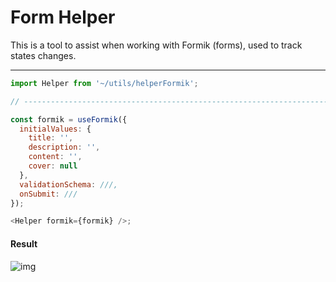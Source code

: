 # Form Helper

This is a tool to assist when working with Formik (forms),
used to track states changes.

---

```js
import Helper from '~/utils/helperFormik';

// ----------------------------------------------------------------------

const formik = useFormik({
  initialValues: {
    title: '',
    description: '',
    content: '',
    cover: null
  },
  validationSchema: ///,
  onSubmit: ///
});

<Helper formik={formik} />;
```

#### Result

![img](https://res.cloudinary.com/trinhmai/image/upload/v1611557267/upload_minimal/docs/form_helper.jpg)
